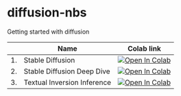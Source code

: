 # diffusion-nbs
Getting started with diffusion

<div align="left">
  
|    | Name                 | Colab link    |
|----|----------------------|---------------|
| 1. | Stable Diffusion           | [![Open In Colab](https://colab.research.google.com/assets/colab-badge.svg)](https://colab.research.google.com/github//fastai/diffusion-nbs/blob/master/stable_diffusion.ipynb) |
| 2. | Stable Diffusion Deep Dive | [![Open In Colab](https://colab.research.google.com/assets/colab-badge.svg)](https://colab.research.google.com/fastai/diffusion-nbs/blob/master/Stable%20Diffusion%20Deep%20Dive.ipynb) |
| 3. | Textual Inversion Inference| [![Open In Colab](https://colab.research.google.com/assets/colab-badge.svg)](https://colab.research.google.com/github/fastai/diffusion-nbs/blob/master/textual_inversion_inference.ipynb) |

</div>

